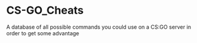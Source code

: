 # CS-GO_Cheats
A database of all possible commands you could use on a CS:GO server in order to get some advantage
